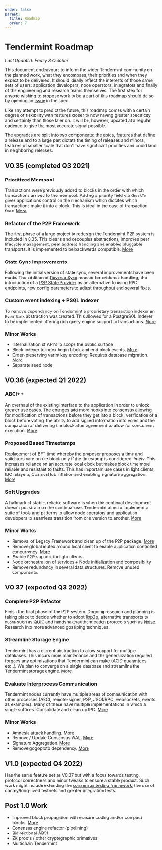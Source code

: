 ```yaml
---
order: false
parent:
  title: Roadmap
  order: 7
---
```


# Tendermint Roadmap

*Last Updated: Friday 8 October*

This document endeavours to inform the wider Tendermint community on the planned work, what they encompass, their priorities and when they expect to be delivered. It should ideally reflect the interests of those same sets of users: application developers, node operators, integrators and finally of the engineering and research teams themselves. The first step for anyone wishing to propose work to be a part of this roadmap should do so by opening an [issue](https://github.com/tendermint/spec/issues/new/choose) in the spec.

Like any attempt to predict the future, this roadmap comes with a certain degree of flexibility with features closer to now having greater specificity and certainty than those later on. It will be, however, updated at a regular cadence to give the most accurate signal possible.

The upgrades are split into two components: the epics, features that define a release and to a large part dictate the timing of releases and minors, features of smaller scale that don't have significant priorities and could land in neighboring releases.

## V0.35 (completed Q3 2021)

### Prioritized Mempool

Transactions were previously added to blocks in the order with which transactions arrived to the mempool. Adding a priority field via `CheckTx` gives applications control on the mechanism which dictates which transactions make it into a block. This is ideal in the case of transaction fees. [More](https://github.com/tendermint/tendermint/blob/master/docs/architecture/adr-067-mempool-refactor.md)

### Refactor of the P2P Framework

The first phase of a large project to redesign the Tendermint P2P system is included in 0.35. This cleans and  decouples abstractions, improves peer lifecycle management, peer address handling and enables pluggable transports. It is implemented to be backwards compatible. [More](https://github.com/tendermint/tendermint/blob/master/docs/architecture/adr-062-p2p-architecture.md)

### State Sync Improvements

Following the initial version of state sync, several improvements have been made. The addition of [Reverse Sync](https://github.com/tendermint/tendermint/blob/master/docs/architecture/adr-068-reverse-sync.md) needed for evidence handling, the introduction of a [P2P State Provider](https://github.com/tendermint/tendermint/pull/6807) as an alternative to using RPC endpoints, new config parameters to adjust throughput and several fixes.

### Custom event indexing + PSQL Indexer

To remove dependency on Tendermint's proprietary transaction indexer an `EventSink` abstraction was created. This allowed for a PostgreSQL Indexer to be implemented offering rich query engine support to transactions. [More](https://github.com/tendermint/tendermint/blob/master/docs/architecture/adr-065-custom-event-indexing.md)

### Minor Works

- Internalization of API's to scope the public surface
- Block indexer to index begin block and end block events. [More](https://github.com/tendermint/tendermint/pull/6226)
- Order-preserving varint key encoding. Requires database migration. [More](https://github.com/tendermint/tendermint/pull/5771)
- Separate seed node

## V0.36 (expected Q1 2022)

### ABCI++

An overhaul of the existing interface to the application in order to unlock greater use cases. The changes add more hooks into consensus allowing for modification of transactions before they get into a block, verification of a block before voting, the ability to add signed information into votes and the compaction of delivering the block after agreement to allow for concurrent execution. [More](https://github.com/tendermint/spec/blob/master/rfc/004-abci%2B%2B.md)

### Proposed Based Timestamps

Replacement of BFT time whereby the proposer proposes a time and validators vote on the block only if the timestamp is considered *timely*. This increases reliance on an accurate local clock but makes block time more reliable and resistant to faults. This has important use cases in light clients, IBC relayers, CosmosHub inflation and enabling signature aggregation. [More](https://github.com/tendermint/tendermint/blob/master/docs/architecture/adr-071-proposer-based-timestamps.md)

### Soft Upgrades

A hallmark of stable, reliable software is when the continual development doesn't put strain on the continual use. Tendermint aims to implement a suite of tools and patterns to allow node operators and application developers to seamless transition from one version to another. [More](https://github.com/tendermint/spec/pull/222)

### Minor Works

- Removal of Legacy Framework and clean up of the P2P package. [More](https://github.com/tendermint/tendermint/issues/5670)
- Remove global mutex around local client to enable application controlled concurrency. [More](https://github.com/tendermint/tendermint/issues/7073)
- Enable P2P support for light clients
- Node orchestration of services + Node initialization and composibility
- Remove redundancy in several data structures. Remove unused components.

## V0.37 (expected Q3 2022)

### Complete P2P Refactor

Finish the final phase of the P2P system. Ongoing research and planning is taking place to decide whether to adopt [libp2p](https://libp2p.io/), alternative transports to `MConn` such as [QUIC](https://en.wikipedia.org/wiki/QUIC) and handshake/authentication protocols such as [Noise](https://noiseprotocol.org/). Research into more advanced gossiping techniques.

### Streamline Storage Engine

Tendermint has a current abstraction to allow support for multiple databases. This incurs more maintenance and the generalization required forgoes any optimizations that Tendermint can make (ACID guarantees etc..). We plan to converge on a single database and streamline the Tendermint storage engine. [More](https://github.com/tendermint/tendermint/pull/6897)

### Evaluate Interprocess Communication

Tendermint nodes currently have multiple areas of communication with other processes (ABCI, remote-signer, P2P, JSONRPC, websockets, events as examples). Many of these have multiple implementations in which a single suffices. Consolidate and clean up IPC. [More](https://github.com/tendermint/tendermint/blob/master/docs/rfc/rfc-002-ipc-ecosystem.md)

### Minor Works

- Amnesia attack handling. [More](https://github.com/tendermint/tendermint/issues/5270)
- Remove / Update Consensus WAL. [More](https://github.com/tendermint/tendermint/issues/6397)
- Signature Aggregation. [More](https://github.com/tendermint/tendermint/issues/1319)
- Remove gogoproto dependency. [More](https://github.com/tendermint/tendermint/issues/5446)

## V1.0 (expected Q4 2022)

Has the same feature set as V0.37 but with a focus towards testing, protocol correctness and minor tweaks to ensure a stable product. Such work might include extending the [consensus testing framework](https://github.com/tendermint/tendermint/issues/5920), the use of canary/long-lived testnets and greater integration tests.

## Post 1.0 Work

- Improved block propagation with erasure coding and/or compact blocks. [More](https://github.com/tendermint/spec/issues/347)
- Conensus engine refactor (pipelining)
- Bidirectional ABCI
- ZK proofs / other cryptographic primatives
- Multichain Tendermint

